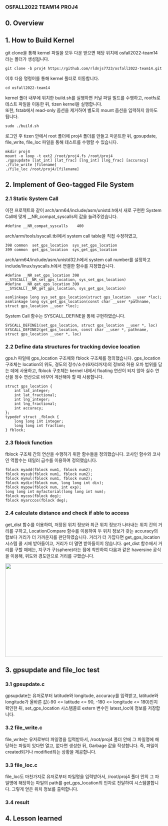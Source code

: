 ### OSFALL2022 TEAM14 PROJ4

## 0. Overview


## 1. How to Build Kernel
git clone을 통해 kernel 파일을 모두 다운 받으면 해당 위치에 osfall2022-team14 라는 폴더가 생성됩니다.
```
git clone -b proj4 https://github.com/rldnjs7723/osfall2022-team14.git
```
이후 다음 명령어를 통해 kernel 폴더로 이동합니다.
```
cd osfall2022-team14
```
kernel 폴더 내부에 위치한 build.sh를 실행하면 커널 파일 빌드를 수행하고, rootfs로 테스트 파일을 이동한 뒤, tizen kernel을 실행합니다.  
또한, fstab에서 read-only 옵션을 제거하여 별도의 mount 옵션을 입력하지 않아도 됩니다.
```
sudo ./build.sh
```
로그인 후 tizen 안에서 root 폴더에 proj4 폴더를 만들고 마운트한 뒤, gpsupdate, file_write, file_loc 파일을 통해 테스트를 수행할 수 있습니다.
```
mkdir proj4
mount -o loop -t ext2 /root/proj4.fs /root/proj4
./gpsupdate [lat_int] [lat_frac] [lng_int] [lng_frac] [accuracy]
./file_write [filename]
./file_loc /root/proj4/[filename]
```

## 2. Implement of Geo-tagged File System
### 2.1 Static System Call
이전 프로젝트와 같이 arch/arm64/include/asm/unistd.h에서 새로 구현한 System Call에 맞게 __NR_compat_syscalls의 값을 늘려주었습니다.
```
#define __NR_compat_syscalls    400
```
arch/arm/tools/syscall.tbl에서 system call table을 직접 수정하였고,
```
398 common  set_gps_location  sys_set_gps_location
399 common  get_gps_location  sys_get_gps_location
```
arch/arm64/include/asm/unistd32.h에서 system call number를 설정하고 include/linux/syscalls.h에서 연결한 함수를 지정했습니다.
```
#define __NR_set_gps_location 398
__SYSCALL(__NR_set_gps_location, sys_set_gps_location)
#define __NR_get_gps_location 399
__SYSCALL(__NR_get_gps_location, sys_get_gps_location)
```
```
asmlinkage long sys_set_gps_location(struct gps_location __user *loc);
asmlinkage long sys_get_gps_location(const char __user *pathname, struct gps_location __user *loc);
```
System Call 함수는 SYSCALL_DEFINE을 통해 구현하였습니다.
```
SYSCALL_DEFINE1(set_gps_location, struct gps_location __user *, loc)
SYSCALL_DEFINE2(get_gps_location, const char __user *, pathname, struct gps_location __user *, loc)
```

### 2.2 Define data structures for tracking device location
gps.h 파일에 gps_location 구조체와 fblock 구조체를 정의했습니다. gps_location 구조체는 location의 위도, 경도의 정수/소수(6자리까지)의 정보와 허용 오차 범위를 담는 데에 사용하고, fblock 구조체는 kernel 내에서 floating 연산이 되지 않아 실수 연산을 정수 연산으로 바꾸어 계산해야 할 때 사용합니다.
```
struct gps_location {
	int lat_integer;
	int lat_fractional;
	int lng_integer;
	int lng_fractional;
	int accuracy;
};
typedef struct _fblock {
	long long int integer;
	long long int fraction;
} fblock;
```

### 2.3 fblock function
fblock 구조체 간의 연산을 수행하기 위한 함수들을 정의했습니다. 코사인 함수와 코사인 역함수는 테일러 급수를 이용하여 정의했습니다.
```
fblock myadd(fblock num1, fblock num2);
fblock mysub(fblock num1, fblock num2);
fblock mymul(fblock num1, fblock num2);
fblock mydiv(fblock num, long long int div);
fblock mypow(fblock num, int exp);
long long int myfactorial(long long int num);
fblock mycos(fblock deg);
fblock myarccos(fblock deg);
```

### 2.4 calculate distance and check if able to access
get_dist 함수를 이용하여, 저장된 위치 정보와 최근 위치 정보가 나타내는 위치 간의 거리를 구하고, LocationCompare 함수를 이용하여 두 위치 정보가 갖는 accuracy의 합보다 거리가 더 가까운지를 판단하였습니다. 거리가 더 가깝다면 get_gps_location 시스템 콜 시에 받아들이고, 거리가 더 멀면 받아들이지 않습니다. get_dist 함수에서 거리를 구할 때에는, 지구가 구(sphere)라는 점에 착안하여 다음과 같은 haversine 공식을 이용해, 위도와 경도만으로 거리를 구했습니다.

<img src="https://user-images.githubusercontent.com/104059642/208203945-41e90d66-926c-4d4a-ba08-7889422308e7.png"  width="1000" height="300">

## 3. gpsupdate and file_loc test
### 3.1 gpsupdate.c
gpsupdate는 유저로부터 latitude와 longitude, accuracy를 입력받고, latitude와 longitude가 올바른 값(-90 <= latitude <= 90, -180 <= longitude <= 180)인지 확인한 뒤, set_gps_location 시스템콜로 extern 변수인 latest_loc에 정보를 저장합니다.

### 3.2 file_write.c
file_write는 유저로부터 파일명을 입력받아서, /root/proj4 폴더 안에 그 파일명에 해당하는 파일이 있다면 열고, 없다면 생성한 뒤, Garbage 값을 작성합니다. 즉, 파일이 created되거나 modified되는 상황을 제공합니다.

### 3.3 file_loc.c
file_loc도 마찬가지로 유저로부터 파일명을 입력받아서, /root/proj4 폴더 안의 그 파일명에 해당하는 파일의 path를 get_gps_location의 인자로 전달하여 시스템콜합니다. 그렇게 얻은 위치 정보를 출력합니다.

### 3.4 result

## 4. Lesson learned
